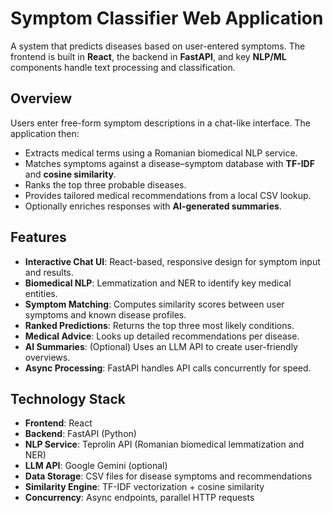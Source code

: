 # Symptom Classifier Web Application

A system that predicts diseases based on user-entered symptoms. The frontend is built in **React**, the backend in **FastAPI**, and key **NLP/ML** components handle text processing and classification.

## Overview
Users enter free-form symptom descriptions in a chat-like interface. The application then:

- Extracts medical terms using a Romanian biomedical NLP service.
- Matches symptoms against a disease–symptom database with **TF-IDF** and **cosine similarity**.
- Ranks the top three probable diseases.
- Provides tailored medical recommendations from a local CSV lookup.
- Optionally enriches responses with **AI-generated summaries**.

## Features
- **Interactive Chat UI**: React-based, responsive design for symptom input and results.
- **Biomedical NLP**: Lemmatization and NER to identify key medical entities.
- **Symptom Matching**: Computes similarity scores between user symptoms and known disease profiles.
- **Ranked Predictions**: Returns the top three most likely conditions.
- **Medical Advice**: Looks up detailed recommendations per disease.
- **AI Summaries**: (Optional) Uses an LLM API to create user-friendly overviews.
- **Async Processing**: FastAPI handles API calls concurrently for speed.

## Technology Stack
- **Frontend**: React  
- **Backend**: FastAPI (Python)  
- **NLP Service**: Teprolin API (Romanian biomedical lemmatization and NER)  
- **LLM API**: Google Gemini (optional)  
- **Data Storage**: CSV files for disease symptoms and recommendations  
- **Similarity Engine**: TF-IDF vectorization + cosine similarity  
- **Concurrency**: Async endpoints, parallel HTTP requests  
